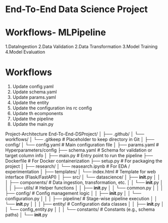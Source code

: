 # End-To-End Data Science Project

# Workflows- MLPipeline
1.DataIngestion
2.Data Validation
2.Data Transformation
3.Model Training
4.Model Evaluation

# Workflows
1. Update config.yaml
2. Update schema.yaml
3. Update params.yaml
4. Update the entity
5. Update the configuration ins rc config
6. Update th ecomponents
7. Update the pipeline
8. Update  the main.py



Project-Architecture
End-To-End-DSProject/
│
├── .github/
│   └── workflows/
│       └── .gitkeep             # Placeholder to keep directory in Git
│
├── config/
│   └── config.yaml              # Main configuration file
│
├── params.yaml                  # Hyperparameters/config
├── schema.yaml                  # Schema for validation or target column info
│
├── main.py                      # Entry point to run the pipeline
├── Dockerfile                   # For Docker containerization
├── setup.py                     # For packaging the project
│
├── research/
│   └── reasearch.ipynb          # For EDA / experimentation
│
├── templates/
│   └── index.html               # Template for web interface (Flask/FastAPI)
│
├── src/
│   └── datascience/
│       ├── __init__.py
│       │
│       ├── components/          # Data ingestion, transformation, etc.
│       │   └── __init__.py
│       │
│       ├── utils/               # Helper functions
│       │   ├── __init__.py
│       │   └── common.py
│       │
│       ├── config/              # Config management logic
│       │   ├── __init__.py
│       │   └── configuration.py
│       │
│       ├── pipeline/            # Stage-wise pipeline execution
│       │   └── __init__.py
│       │
│       ├── entity/              # Configuration data classes
│       │   ├── __init__.py
│       │   └── config_entity.py
│       │
│       └── constants/           # Constants (e.g., schema paths)
│           └── __init__.py
